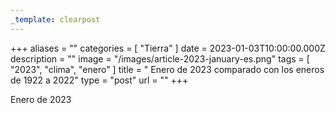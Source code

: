 ```yaml
---
_template: clearpost
---
```



+++
aliases = ""
categories = [ "Tierra" ]
date = 2023-01-03T10:00:00.000Z
description = ""
image = "/images/article-2023-january-es.png"
tags = [ "2023", "clima", "enero" ]
title = " Enero de 2023 comparado con los eneros de 1922 a 2022"
type = "post"
url = ""
+++

 Enero de 2023 
